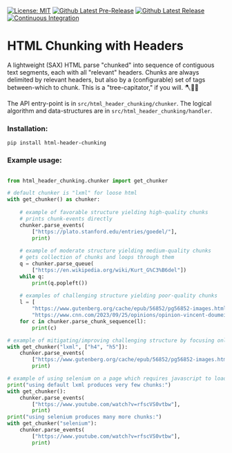 [![License: MIT](https://img.shields.io/badge/License-MIT-yellow.svg)](https://opensource.org/licenses/MIT)
[![Github Latest Pre-Release](https://img.shields.io/github/release/PresidioVantage/html-header-chunking?include_prereleases&label=pre-release&logo=github)](https://github.com/PresidioVantage/html-header-chunking/releases)
[![Github Latest Release](https://img.shields.io/github/release/PresidioVantage/html-header-chunking?logo=github)](https://github.com/PresidioVantage/html-header-chunking/releases)
[![Continuous Integration](https://github.com/PresidioVantage/html-header-chunking/actions/workflows/html_header_chunking_CI.yml/badge.svg)](https://github.com/PresidioVantage/html-header-chunking/actions)

# HTML Chunking with Headers


A lightweight (SAX) HTML parse "chunked" into sequence of contiguous text segments, each with all "relevant" headers.
Chunks are always delimited by relevant headers, but also by a (configurable) set of tags between-which to chunk.
This is a "tree-capitator," if you will. 🪓🌳🔗

The API entry-point is in `src/html_header_chunking/chunker`.
The logical algorithm and data-structures are in `src/html_header_chunking/handler`.

### Installation:
`pip install html-header-chunking`
### Example usage:
```python

from html_header_chunking.chunker import get_chunker

# default chunker is "lxml" for loose html
with get_chunker() as chunker:
    
    # example of favorable structure yielding high-quality chunks
    # prints chunk-events directly
    chunker.parse_events(
        ["https://plato.stanford.edu/entries/goedel/"],
        print)
    
    # example of moderate structure yielding medium-quality chunks
    # gets collection of chunks and loops through them
    q = chunker.parse_queue(
        ["https://en.wikipedia.org/wiki/Kurt_G%C3%B6del"])
    while q:
        print(q.popleft())
    
    # examples of challenging structure yielding poor-quality chunks
    l = [
        "https://www.gutenberg.org/cache/epub/56852/pg56852-images.html",
        "https://www.cnn.com/2023/09/25/opinions/opinion-vincent-doumeizel-seaweed-scn-climate-c2e-spc-intl"]
    for c in chunker.parse_chunk_sequence(l):
        print(c)

# example of mitigating/improving challenging structure by focusing only on html 'h4' and 'h5'
with get_chunker("lxml", ["h4", "h5"]):
    chunker.parse_events(
        ["https://www.gutenberg.org/cache/epub/56852/pg56852-images.html"],
        print)

# example of using selenium on a page which requires javascript to load contents
print("using default lxml produces very few chunks:")
with get_chunker():
    chunker.parse_events(
        ["https://www.youtube.com/watch?v=rfscVS0vtbw"],
        print)
print("using selenium produces many more chunks:")
with get_chunker("selenium"):
    chunker.parse_events(
        ["https://www.youtube.com/watch?v=rfscVS0vtbw"],
        print)
```
